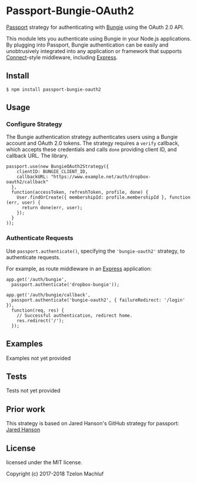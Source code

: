 # Passport-Bungie-OAuth2
[Passport](http://passportjs.org/) strategy for authenticating with [Bungie](https://bungie.net/)
using the OAuth 2.0 API.

This module lets you authenticate using Bungie in your Node.js applications.
By plugging into Passport, Bungie authentication can be easily and
unobtrusively integrated into any application or framework that supports
[Connect](http://www.senchalabs.org/connect/)-style middleware, including
[Express](http://expressjs.com/).

## Install
    $ npm install passport-bungie-oauth2

## Usage
### Configure Strategy

The Bungie authentication strategy authenticates users using a Bungie account
and OAuth 2.0 tokens.  The strategy requires a `verify` callback, which accepts
these credentials and calls `done` providing client ID, and callback URL. The library.

    passport.use(new BungieOAuth2Strategy({
        clientID: BUNGIE_CLIENT_ID,
        callbackURL: "https://www.example.net/auth/dropbox-oauth2/callback"
      },
      function(accessToken, refreshToken, profile, done) {
        User.findOrCreate({ membershipId: profile.membershipId }, function (err, user) {
          return done(err, user);
        });
      }
    ));

### Authenticate Requests
Use `passport.authenticate()`, specifying the `'bungie-oauth2'` strategy, to
authenticate requests.

For example, as route middleware in an [Express](http://expressjs.com/)
application:

    app.get('/auth/bungie',
      passport.authenticate('dropbox-bungie'));

    app.get('/auth/bungie/callback', 
      passport.authenticate('bungie-oauth2', { failureRedirect: '/login' }),
      function(req, res) {
        // Successful authentication, redirect home.
        res.redirect('/');
      });

## Examples
Examples not yet provided

## Tests
Tests not yet provided


## Prior work
This strategy is based on Jared Hanson's GitHub strategy for passport: [Jared Hanson](http://github.com/jaredhanson)

## License
licensed under the MIT license.

Copyright (c) 2017-2018 Tzelon Machluf
